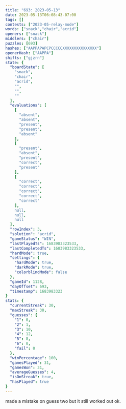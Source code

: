 ```yaml
---
title: "693: 2023-05-13"
date: 2023-05-13T06:08:43-07:00
tags: []
contests: ["2023-05-relay-mode"]
words: ["snack","chair","acrid"]
openers: ["snack"]
middlers: ["chair"]
puzzles: [693]
hashes: ["AAPPAPAPCPCCCCCXXXXXXXXXXXXXXX"]
openerHash: ["AAPPA"]
shifts: ["gjzrn"]
state: {
  "boardState": [
    "snack",
    "chair",
    "acrid",
    "",
    "",
    ""
  ],
  "evaluations": [
    [
      "absent",
      "absent",
      "present",
      "present",
      "absent"
    ],
    [
      "present",
      "absent",
      "present",
      "correct",
      "present"
    ],
    [
      "correct",
      "correct",
      "correct",
      "correct",
      "correct"
    ],
    null,
    null,
    null
  ],
  "rowIndex": 3,
  "solution": "acrid",
  "gameStatus": "WIN",
  "lastPlayedTs": 1683983323533,
  "lastCompletedTs": 1683983323533,
  "hardMode": true,
  "settings": {
    "hardMode": true,
    "darkMode": true,
    "colorblindMode": false
  },
  "gameId": 1128,
  "dayOffset": 693,
  "timestamp": 1683983323
}
stats: {
  "currentStreak": 30,
  "maxStreak": 30,
  "guesses": {
    "1": 0,
    "2": 1,
    "3": 10,
    "4": 12,
    "5": 8,
    "6": 0,
    "fail": 0
  },
  "winPercentage": 100,
  "gamesPlayed": 31,
  "gamesWon": 31,
  "averageGuesses": 4,
  "isOnStreak": true,
  "hasPlayed": true
}
---
```

<!-- more -->
made a mistake on guess two but it still worked out ok.
